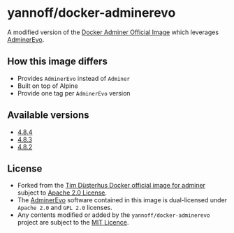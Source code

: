 # yannoff/docker-adminerevo

A modified version of the [Docker Adminer Official Image](https://github.com/TimWolla/docker-adminer) which leverages [AdminerEvo](https://github.com/adminerevo/adminerevo).

## How this image differs

- Provides `AdminerEvo` instead of `Adminer`
- Built on top of Alpine
- Provide one tag per `AdminerEvo` version

## Available versions

- [4.8.4](https://github.com/yannoff/docker-adminerevo/tree/4.8.4/4/Dockerfile)
- [4.8.3](https://github.com/yannoff/docker-adminerevo/tree/4.8.3/4/Dockerfile)
- [4.8.2](https://github.com/yannoff/docker-adminerevo/tree/4.8.2/4/Dockerfile)

## License

- Forked from the [Tim Düsterhus Docker official image for adminer](https://github.com/TimWolla/docker-adminer) subject to [Apache 2.0 License](https://github.com/docker-library/official-images/blob/master/LICENSE).
- The [AdminerEvo](https://github.com/adminerevo/adminerevo#license) software contained in this image is dual-licensed under `Apache 2.0` and `GPL 2.0` licenses.
- Any contents modified or added by the `yannoff/docker-adminerevo` project are subject to the [MIT Licence](LICENSE).
